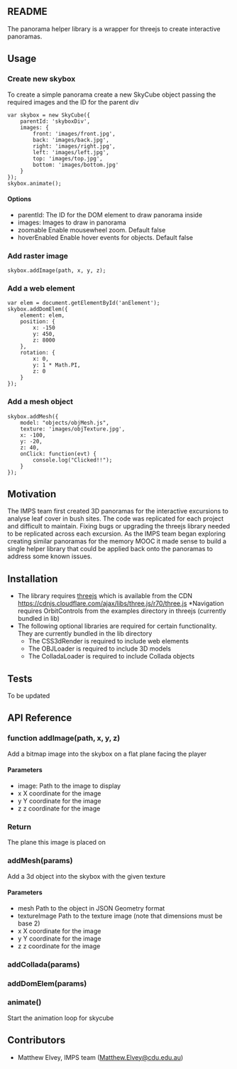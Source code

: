 ## README

The panorama helper library is a wrapper for threejs to create interactive panoramas. 

## Usage

### Create new skybox
To create a simple panorama create a new SkyCube object passing the required images and the ID for the parent div
````
var skybox = new SkyCube({
	parentId: 'skyboxDiv',
	images: {
		front: 'images/front.jpg',
		back: 'images/back.jpg',
		right: 'images/right.jpg',
		left: 'images/left.jpg',
		top: 'images/top.jpg',
		bottom: 'images/bottom.jpg'
	}
});
skybox.animate();
````
#### Options
* parentId: The ID for the DOM element to draw panorama inside
* images: Images to draw in panorama
* zoomable Enable mousewheel zoom. Default false
* hoverEnabled Enable hover events for objects. Default false

### Add raster image
````
skybox.addImage(path, x, y, z);
````

### Add a web element
````
var elem = document.getElementById('anElement');
skybox.addDomElem({
    element: elem,
    position: {
        x: -150
        y: 450,
        z: 8000
    },
    rotation: {
        x: 0,
        y: 1 * Math.PI,
        z: 0
    }
});
````

### Add a mesh object
````
skybox.addMesh({
    model: "objects/objMesh.js",
    texture: 'images/objTexture.jpg',
    x: -100,
    y: -20,
    z: 40,
    onClick: function(evt) {
        console.log("Clicked!!");
    }
});
````

## Motivation

The IMPS team first created 3D panoramas for the interactive excursions to analyse leaf cover in bush sites. The code was replicated for each project and difficult to maintain. Fixing bugs or upgrading the threejs library needed to be replicated across each excursion. As the IMPS team began exploring creating similar panoramas for the memory MOOC it made sense to build a single helper library that could be applied back onto the panoramas to address some known issues. 

## Installation

* The library requires [threejs](https://github.com/mrdoob/three.js/) which is available from the CDN https://cdnjs.cloudflare.com/ajax/libs/three.js/r70/three.js
*Navigation requires OrbitControls from the examples directory in threejs (currently bundled in lib)
* The following optional libraries are required for certain functionality. They are currently bundled in the lib directory
    * The CSS3dRender is required to include web elements
    * The OBJLoader is required to include 3D models
    * The ColladaLoader is required to include Collada objects

## Tests

To be updated

## API Reference

### function addImage(path, x, y, z)
Add a bitmap image into the skybox on a flat plane facing the player
#### Parameters
* image: Path to the image to display 
* x X coordinate for the image
* y Y coordinate for the image
* z z coordinate for the image
### Return
The plane this image is placed on

### addMesh(params)
Add a 3d object into the skybox with the given texture
#### Parameters
* mesh Path to the object in JSON Geometry format
* textureImage Path to the texture image (note that dimensions must be base 2)
* x X coordinate for the image
* y Y coordinate for the image
* z z coordinate for the image

### addCollada(params)

### addDomElem(params)


### animate()
Start the animation loop for skycube


## Contributors

* Matthew Elvey, IMPS team (Matthew.Elvey@cdu.edu.au)